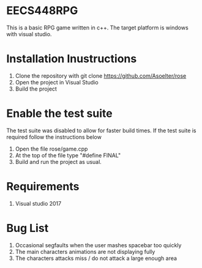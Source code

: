 # EECS448RPG

This is a basic RPG game written in c++. 
The target platform is windows with visual studio.

# Installation Inustructions

1. Clone the repository with git clone https://github.com/Asoelter/rose
2. Open the project in Visual Studio 
3. Build the project

# Enable the test suite

The test suite was disabled to allow for faster build times. 
If the test suite is required follow the instructions below

1. Open the file rose/game.cpp
2. At the top of the file type "#define FINAL"
3. Build and run the project as usual.

# Requirements

1. Visual studio 2017

# Bug List


1. Occasional segfaults when the user mashes spacebar too quickly
2. The main characters animations are not displaying fully
3. The characters attacks miss / do not attack a large enough area
